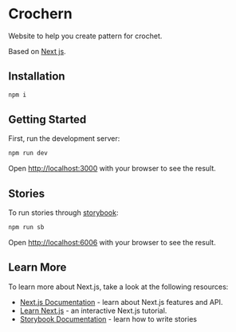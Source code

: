 # Crochern

Website to help you create pattern for crochet.

Based on [Next js](https://nextjs.org).


## Installation

```bash
npm i
```

## Getting Started

First, run the development server:

```bash
npm run dev
```

Open [http://localhost:3000](http://localhost:3000) with your browser to see the result.

## Stories

To run stories through [storybook](https://storybook.js.org/):

```bash
npm run sb
```

Open [http://localhost:6006](http://localhost:6006) with your browser to see the result.


## Learn More

To learn more about Next.js, take a look at the following resources:

- [Next.js Documentation](https://nextjs.org/docs) - learn about Next.js features and API.
- [Learn Next.js](https://nextjs.org/learn) - an interactive Next.js tutorial.
- [Storybook Documentation](https://storybook.js.org/docs/react/get-started/install/) - learn how to write stories
